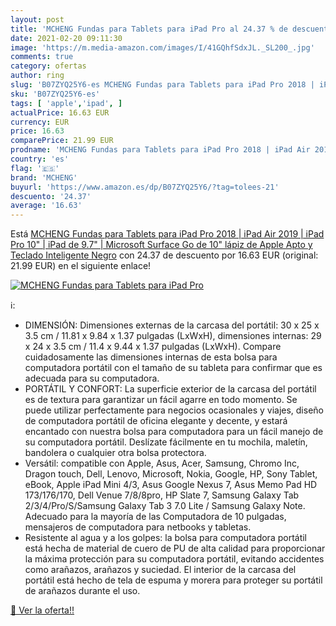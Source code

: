 ```yaml
---
layout: post
title: 'MCHENG Fundas para Tablets para iPad Pro al 24.37 % de descuento'
date: 2021-02-20 09:11:30
image: 'https://m.media-amazon.com/images/I/41GQhfSdxJL._SL200_.jpg'
comments: true
category: ofertas
author: ring
slug: 'B07ZYQ25Y6-es MCHENG Fundas para Tablets para iPad Pro 2018 | iPad Air...'
sku: 'B07ZYQ25Y6-es'
tags: [ 'apple','ipad', ]
actualPrice: 16.63 EUR
currency: EUR
price: 16.63
comparePrice: 21.99 EUR
prodname: 'MCHENG Fundas para Tablets para iPad Pro 2018 | iPad Air 2019 | iPad Pro 10" | iPad de 9.7" | Microsoft Surface Go de 10"  lápiz de Apple Apto y Teclado Inteligente  Negro'
country: 'es'
flag: '🇪🇸'
brand: 'MCHENG'
buyurl: 'https://www.amazon.es/dp/B07ZYQ25Y6/?tag=tolees-21'
descuento: '24.37'
average: '16.63'
---
```


Está [MCHENG Fundas para Tablets para iPad Pro 2018 | iPad Air 2019 | iPad Pro 10" | iPad de 9.7" | Microsoft Surface Go de 10"  lápiz de Apple Apto y Teclado Inteligente  Negro](https://www.amazon.es/dp/B07ZYQ25Y6/?tag=tolees-21) con 24.37 de descuento por 16.63 EUR (original: 21.99 EUR) en el siguiente enlace!

[![MCHENG Fundas para Tablets para iPad Pro](https://m.media-amazon.com/images/I/41GQhfSdxJL._SL200_.jpg)](https://www.amazon.es/dp/B07ZYQ25Y6/?tag=tolees-21)

ℹ️:

- DIMENSIÓN: Dimensiones externas de la carcasa del portátil: 30 x 25 x 3.5 cm / 11.81 x 9.84 x 1.37 pulgadas (LxWxH), dimensiones internas: 29 x 24 x 3.5 cm / 11.4 x 9.44 x 1.37 pulgadas (LxWxH). Compare cuidadosamente las dimensiones internas de esta bolsa para computadora portátil con el tamaño de su tableta para confirmar que es adecuada para su computadora.
- PORTÁTIL Y CONFORT: La superficie exterior de la carcasa del portátil es de textura para garantizar un fácil agarre en todo momento. Se puede utilizar perfectamente para negocios ocasionales y viajes, diseño de computadora portátil de oficina elegante y decente, y estará encantado con nuestra bolsa para computadora para un fácil manejo de su computadora portátil. Deslízate fácilmente en tu mochila, maletín, bandolera o cualquier otra bolsa protectora.
- Versátil: compatible con Apple, Asus, Acer, Samsung, Chromo Inc, Dragon touch, Dell, Lenovo, Microsoft, Nokia, Google, HP, Sony Tablet, eBook, Apple iPad Mini 4/3, Asus Google Nexus 7, Asus Memo Pad HD 173/176/170, Dell Venue 7/8/8pro, HP Slate 7, Samsung Galaxy Tab 2/3/4/Pro/S/Samsung Galaxy Tab 3 7.0 Lite / Samsung Galaxy Note. Adecuado para la mayoría de las Computadora de 10 pulgadas, mensajeros de computadora para netbooks y tabletas.
- Resistente al agua y a los golpes: la bolsa para computadora portátil está hecha de material de cuero de PU de alta calidad para proporcionar la máxima protección para su computadora portátil, evitando accidentes como arañazos, arañazos y suciedad. El interior de la carcasa del portátil está hecho de tela de espuma y morera para proteger su portátil de arañazos durante el uso.

[🛒 Ver la oferta!!](https://www.amazon.es/dp/B07ZYQ25Y6/?tag=tolees-21)
